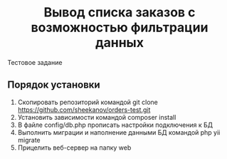<h1 align="center">Вывод списка заказов с возможностью фильтрации данных</h1>


Тестовое задание


Порядок установки
------------

1. Скопировать репозиторий командой git clone https://github.com/sheekanov/orders-test.git
2. Установить зависимости командой composer install
3. В файле config/db.php прописать настройки подключения к БД
4. Выполнить миграции и наполнение данными БД командой php yii migrate
5. Прицелить веб-сервер на папку web
